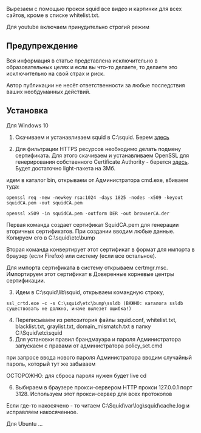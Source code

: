 Вырезаем с помощью прокси squid все видео и картинки для всех сайтов, кроме в списке whitelist.txt.

Для youtube включаем принудительно строгий режим 


Предупреждение
------------
Вся информация в статье представлена исключительно в образовательных целях и если вы что-то делаете, то делаете это исключительно на свой страх и риск.

Автор публикации не несёт ответственности за любые последствия ваших необдуманных действий.

Установка
------------   

Для Windows 10

1. Скачиваем и устанавливаем squid в C:\squid. Берем [здесь](http://squid.diladele.com/)

2. Для фильтрации HTTPS ресурсов необходимо делать подмену сертификата. Для этого скачиваем и устанавливаем OpenSSL  для генерирования собственного Certificate Authority - берется [здесь](https://slproweb.com/products/Win32OpenSSL.html). Будет достаточно light-пакета на 3Мб.

идем в каталог bin, открываем от Администратора cmd.exe, вбиваем туда:
```
openssl req -new -newkey rsa:1024 -days 1825 -nodes -x509 -keyout squidCA.pem -out squidCA.pem

openssl x509 -in squidCA.pem -outform DER -out browserCA.der 
```
Первая команда создает сертификат SquidCA.pem для генерации вторичных сертификатов. При создании вводим любые данные. Копируем его в C:\squid\etc\bump

Вторая команда конвертирует этот сертификат в формат для импорта в браузер (если Firefox) или систему (если все остальное). 

Для импорта сертификата в систему открываем certmgr.msc. Импортируем этот сертификат в Доверенные корневые центры сертификации.

3. Идем в C:\squid\lib\squid, открываем командную строку,
```
ssl_crtd.exe -c -s C:\squid\etc\bump\ssldb (ВАЖНО: каталога ssldb существовать не должно, иначе вылезет ошибка!)
```
4. Переписываем из репозитория файлы squid.conf, whitelist.txt, blacklist.txt, graylist.txt, domain_mismatch.txt в папку C:\Squid\etc\squid
5. Для установки правил брандмауэра и пароля Администратора запускаем с правами от администратора policy_set.cmd

при запросе ввода нового пароля Администратора вводим случайный пароль, который тут же забываем

ОСТОРОЖНО: для сброса пароля нужен будет live cd

6. Выбираем в браузере прокси-сервером HTTP прокси 127.0.0.1 порт 3128. Используем этот прокси-сервер для всех протоколов

Если где-то накосячено - то читаем C:\Squid\var\log\squid\cache.log и исправляем накосяченное.

Для Ubuntu
...
